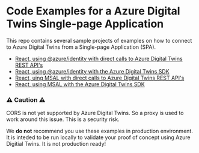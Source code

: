 # Code Examples for a Azure Digital Twins Single-page Application

This repo contains several sample projects of examples on how to connect to Azure Digital Twins from a Single-page Application (SPA). 

- [React, using @azure/identity with direct calls to Azure Digital Twins REST API's](./react-azure-identity-rest)
- [React, using @azure/identity with the Azure Digital Twins SDK](./react-azure-identity-sdk)
- [React, uing MSAL with direct calls to Azure Digital Twins REST API's](./react-msal-rest)
- [React, using MSAL with the Azure Digital Twins SDK](./react-msal-sdk)

### ⚠ Caution ⚠

CORS is not yet supported by Azure Digital Twins. So a proxy is used to work around this issue. This is a security risk.

We **do not** recommend you use these examples in production environment. It is inteded to be run locally to validate your proof of concept using Azure Digitial Twins. It is not production ready!
